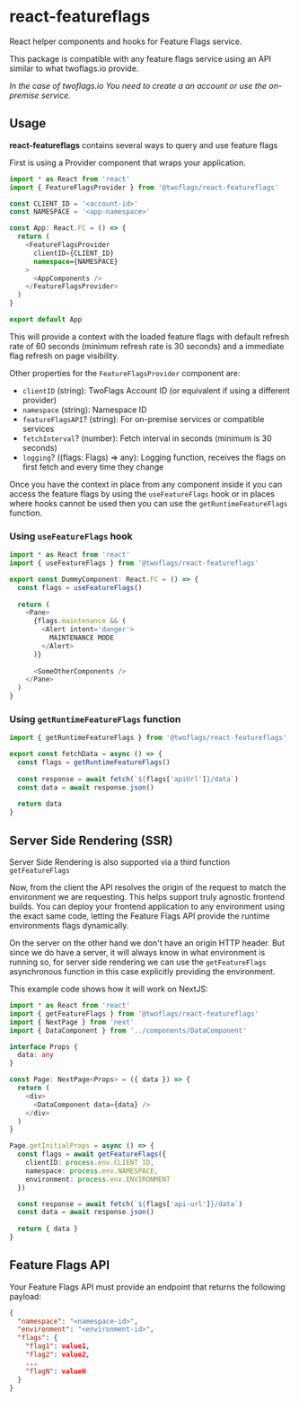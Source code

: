 # react-featureflags

React helper components and hooks for Feature Flags service.

This package is compatible with any feature flags service using
an API similar to what twoflags.io provide. 
 
_In the case of twoflags.io You need to create a an account or use the on-premise service._

## Usage

**react-featureflags** contains several ways to query and use feature flags 

First is using a Provider component that wraps your application.

```typescript jsx
import * as React from 'react'
import { FeatureFlagsProvider } from '@twoflags/react-featureflags'

const CLIENT_ID = '<account-id>'
const NAMESPACE = '<app-namespace>'

const App: React.FC = () => {
  return (
    <FeatureFlagsProvider 
      clientID={CLIENT_ID} 
      namespace={NAMESPACE}
    >
      <AppComponents />
    </FeatureFlagsProvider>  
  )
}

export default App
```

This will provide a context with the loaded feature flags with 
default refresh rate of 60 seconds (minimum refresh rate is 30 seconds)
and a immediate flag refresh on page visibility.

Other properties for the `FeatureFlagsProvider` component are:
- `clientID` (string): TwoFlags Account ID (or equivalent if using a different provider)
- `namespace` (string): Namespace ID
- `featureFlagsAPI`? (string): For on-premise services or compatible services
- `fetchInterval`? (number): Fetch interval in seconds (minimum is 30 seconds)
- `logging`? ((flags: Flags) => any): Logging function, receives the flags on first fetch and every time they change

Once you have the context in place from any component inside it
you can access the feature flags by using the `useFeatureFlags` hook
or in places where hooks cannot be used then you can use the 
`getRuntimeFeatureFlags` function.

### Using `useFeatureFlags` hook
```typescript jsx
import * as React from 'react'
import { useFeatureFlags } from '@twoflags/react-featureflags'

export const DummyComponent: React.FC = () => {
  const flags = useFeatureFlags()
  
  return (
    <Pane>
      {flags.maintenance && (
        <Alert intent='danger'>
          MAINTENANCE MODE
        </Alert>  
      )}
      
      <SomeOtherComponents />
    </Pane>
  ) 
}
```

### Using `getRuntimeFeatureFlags` function

```typescript
import { getRuntimeFeatureFlags } from '@twoflags/react-featureflags'

export const fetchData = async () => {
  const flags = getRuntimeFeatureFlags()
  
  const response = await fetch(`${flags['apiUrl']}/data`)
  const data = await response.json()
  
  return data    
}
```

## Server Side Rendering (SSR)

Server Side Rendering is also supported via a third function `getFeatureFlags`

Now, from the client the API resolves the origin
of the request to match the environment we are requesting. This helps
support truly agnostic frontend builds. You can deploy your frontend 
application to any environment using the exact same code, letting the 
Feature Flags API provide the runtime environments flags 
dynamically. 

On the server on the other hand we don't have an origin HTTP header. But since 
we do have a server, it will always know in what environment is running so, for
server side rendering we can use the `getFeatureFlags` asynchronous function in
this case explicitly providing the environment. 

This example code shows how it will work on NextJS:

```typescript
import * as React from 'react'
import { getFeatureFlags } from '@twoflags/react-featureflags'
import { NextPage } from 'next'
import { DataComponent } from '../components/DataComponent'

interface Props {
  data: any
}

const Page: NextPage<Props> = ({ data }) => {
  return (
    <div>
      <DataComponent data={data} />
    </div>
  ) 
}

Page.getInitialProps = async () => {
  const flags = await getFeatureFlags({
    clientID: process.env.CLIENT_ID,
    namespace: process.env.NAMESPACE,
    environment: process.env.ENVIRONMENT
  })

  const response = await fetch(`${flags['api-url']}/data`)
  const data = await response.json()
  
  return { data }
}
```   

## Feature Flags API

Your Feature Flags API must provide an endpoint that returns the following payload:

```json
{
  "namespace": "<namespace-id>",
  "environment": "<environment-id>",
  "flags": {
    "flag1": value1,
    "flag2": value2,
    ...
    "flagN": valueN
  }
}
```
